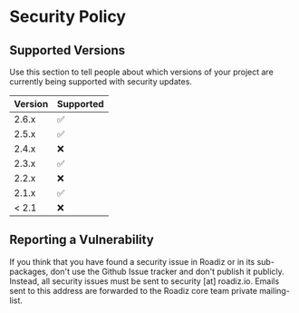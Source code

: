# Security Policy

## Supported Versions

Use this section to tell people about which versions of your project are
currently being supported with security updates.

| Version | Supported          |
|---------|--------------------|
| 2.6.x   | :white_check_mark: |
| 2.5.x   | :white_check_mark: |
| 2.4.x   | :x:                |
| 2.3.x   | :white_check_mark: |
| 2.2.x   | :x:                |
| 2.1.x   | :white_check_mark: |
| < 2.1   | :x:                |

## Reporting a Vulnerability

If you think that you have found a security issue in Roadiz or in its sub-packages, don't use the Github Issue tracker and don't publish it publicly. 
Instead, all security issues must be sent to security [at] roadiz.io. 
Emails sent to this address are forwarded to the Roadiz core team private mailing-list.
